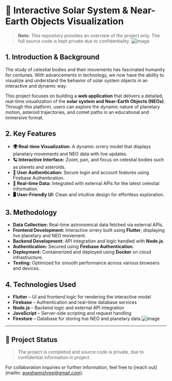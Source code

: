 # 🌌 Interactive Solar System & Near-Earth Objects Visualization

> **Note:** This repository provides an overview of the project only. The full source code is kept private due to confidentiality.
![image](https://github.com/user-attachments/assets/3db491fb-e806-4185-b3eb-b8b47b68c7fd)

## 1. Introduction & Background

The study of celestial bodies and their movements has fascinated humanity for centuries. With advancements in technology, we now have the ability to visualize and understand the behavior of solar system objects in an interactive and dynamic way.

This project focuses on building a **web application** that delivers a detailed, real-time visualization of the **solar system and Near-Earth Objects (NEOs)**. Through this platform, users can explore the dynamic nature of planetary motion, asteroid trajectories, and comet paths in an educational and immersive format.

## 2. Key Features

- **🌍 Real-time Visualization:** A dynamic orrery model that displays planetary movements and NEO data with live updates.
- **🪐 Interactive Interface:** Zoom, pan, and focus on celestial bodies such as planets and asteroids.
- **🔐 User Authentication:** Secure login and account features using Firebase Authentication.
- **📡 Real-time Data:** Integrated with external APIs for the latest celestial information.
- **🖥️ User-Friendly UI:** Clean and intuitive design for effortless exploration.

## 3. Methodology

- **Data Collection:** Real-time astronomical data fetched via external APIs.
- **Frontend Development:** Interactive orrery built using **Flutter**, displaying live planetary and NEO movement.
- **Backend Development:** API integration and logic handled with **Node.js**.
- **Authentication:** Secured using **Firebase Authentication**.
- **Deployment:** Containerized and deployed using **Docker** on cloud infrastructure.
- **Testing:** Optimized for smooth performance across various browsers and devices.

## 4. Technologies Used

- **Flutter** – UI and frontend logic for rendering the interactive model
- **Firebase** – Authentication and real-time database services
- **Node.js** – Backend logic and external API integration
- **JavaScript** – Server-side scripting and request handling
- **Firestore** – Database for storing live NEO and planetary data
![image](https://github.com/user-attachments/assets/af8244e7-31aa-4cba-80b6-72bb441ed6a0)

---

## 🚀 Project Status

> The project is completed and source code is private, due to confidential information in project.

For collaboration inquiries or further information, feel free to [reach out](mailto: ayeshamishree@gmail.com).

